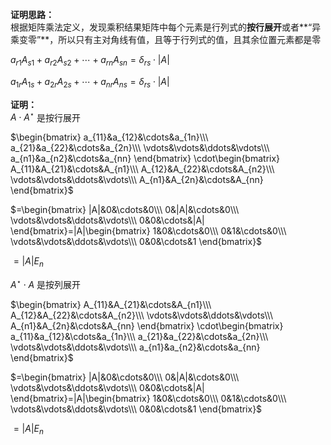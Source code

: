 **证明思路：**  
根据矩阵乘法定义，发现乘积结果矩阵中每个元素是行列式的**按行展开**或者**“异乘变零”**，所以只有主对角线有值，且等于行列式的值，且其余位置元素都是零  
  
 $a_{r1}A_{s1}+a_{r2}A_{s2}+\cdots+a_{rn}A_{sn}=\delta_{rs}\cdot|A|$   
  
 $a_{1r}A_{1s}+a_{2r}A_{2s}+\cdots+a_{nr}A_{ns}=\delta_{rs}\cdot|A|$   
  
**证明：**  
 $A\cdot A^\star$ 是按行展开  
  
 $\begin{bmatrix}  
a_{11}&a_{12}&\cdots&a_{1n}\\\   
a_{21}&a_{22}&\cdots&a_{2n}\\\   
\vdots&\vdots&\ddots&\vdots\\\   
a_{n1}&a_{n2}&\cdots&a_{nn}  
\end{bmatrix}  
\cdot\begin{bmatrix}  
A_{11}&A_{21}&\cdots&A_{n1}\\\   
A_{12}&A_{22}&\cdots&A_{n2}\\\   
\vdots&\vdots&\ddots&\vdots\\\   
A_{n1}&A_{2n}&\cdots&A_{nn}  
\end{bmatrix}$   
  
 $=\begin{bmatrix}  
|A|&0&\cdots&0\\\   
0&|A|&\cdots&0\\\   
\vdots&\vdots&\ddots&\vdots\\\   
0&0&\cdots&|A|  
\end{bmatrix}=|A|\begin{bmatrix}  
1&0&\cdots&0\\\   
0&1&\cdots&0\\\   
\vdots&\vdots&\ddots&\vdots\\\   
0&0&\cdots&1  
\end{bmatrix}$   
  
 $=|A|E_n$   
  
 $A^\star\cdot A$ 是按列展开  
  
 $\begin{bmatrix}  
A_{11}&A_{21}&\cdots&A_{n1}\\\   
A_{12}&A_{22}&\cdots&A_{n2}\\\   
\vdots&\vdots&\ddots&\vdots\\\   
A_{n1}&A_{2n}&\cdots&A_{nn}  
\end{bmatrix}  
\cdot\begin{bmatrix}  
a_{11}&a_{12}&\cdots&a_{1n}\\\   
a_{21}&a_{22}&\cdots&a_{2n}\\\   
\vdots&\vdots&\ddots&\vdots\\\   
a_{n1}&a_{n2}&\cdots&a_{nn}  
\end{bmatrix}$   
  
 $=\begin{bmatrix}  
|A|&0&\cdots&0\\\   
0&|A|&\cdots&0\\\   
\vdots&\vdots&\ddots&\vdots\\\   
0&0&\cdots&|A|  
\end{bmatrix}=|A|\begin{bmatrix}  
1&0&\cdots&0\\\   
0&1&\cdots&0\\\   
\vdots&\vdots&\ddots&\vdots\\\   
0&0&\cdots&1  
\end{bmatrix}$   
  
 $=|A|E_n$   
